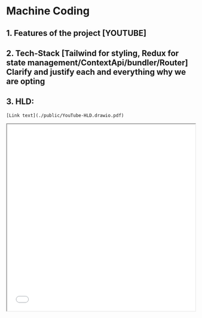 # Machine Coding 
##    1. Features of the project [YOUTUBE]
##    2. Tech-Stack [Tailwind for styling, Redux for state management/ContextApi/bundler/Router] Clarify and    justify each and everything why we are opting 
##    3. HLD:

    [Link text](./public/YouTube-HLD.drawio.pdf)

<iframe src="./public/YouTube-HLD.drawio.pdf" width="100%" height="500px"></iframe>


